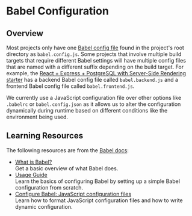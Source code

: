 # Babel Configuration

## Overview

Most projects only have one [Babel config file](https://babeljs.io/docs/config-files) found in the project's root directory as `babel.config.js`. Some projects that involve multiple build targets that require different Babel settings will have multiple config files that are named with a different suffix depending on the build target. For example, the [React + Express + PostgreSQL with Server-Side Rendering starter](../../starters/react-express-postgres-ssr) has a backend Babel config file called `babel.backend.js` and a frontend Babel config file called `babel.frontend.js`.

We currently use a JavaScript configuration file over other options like `.babelrc` or `babel.config.json` as it allows us to alter the configuration dynamically during runtime based on different conditions like the environment being used.

## Learning Resources

The following resources are from the [Babel docs](https://babeljs.io/docs):

- [What is Babel?](https://babeljs.io/docs)  
  Get a basic overview of what Babel does.
- [Usage Guide](https://babeljs.io/docs/usage)  
  Learn the basics of configuring Babel by setting up a simple Babel configuration from scratch.
- [Configure Babel: JavaScript configuration files](https://babeljs.io/docs/configuration#javascript-configuration-files)  
  Learn how to format JavaScript configuration files and how to write dynamic configuration.
